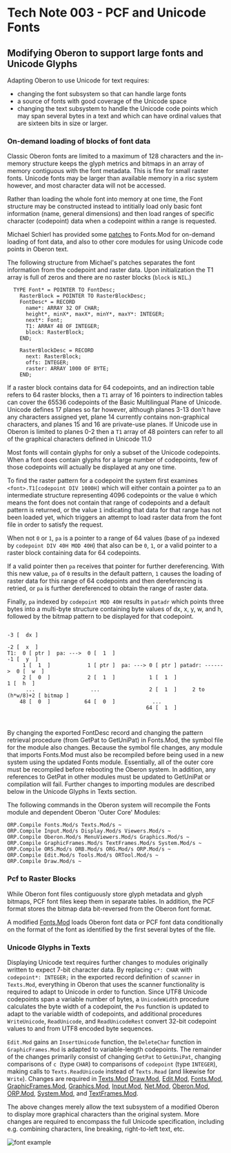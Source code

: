 # Tech Note 003 - PCF and Unicode Fonts
## Modifying Oberon to support large fonts and Unicode Glyphs

Adapting Oberon to use Unicode for text requires: 
* changing the font subsystem so that can handle large fonts
* a source of fonts with good coverage of the Unicode space
* changing the text subsystem to handle the Unicode code points which may span several bytes in a text and which can have ordinal values that are sixteen bits in size or larger.

### On-demand loading of blocks of font data

Classic Oberon fonts are limited to a maximum of 128 characters and the in-memory structure keeps the glyph metrics and bitmaps in an array of memory contiguous with the font metadata. This is fine for small raster fonts. Unicode fonts may be larger than available memory in a risc system however, and most character data will not be accessed.

Rather than loading the whole font into memory at one time, the Font structure may be constructed instead to intitially load only basic font information (name, general dimensions) and then load ranges of specific character (codepoint) data when a codepoint within a range is requested.

Michael Schierl has provided some [patches](https://github.com/schierlm/OberonEmulator/blob/master/ProposedPatches/use-utf8-charset.patch) to Fonts.Mod for on-demand loading of font data, and also to other core modules for using Unicode code points in Oberon text.

The following structure from Michael's patches separates the font information from the codepoint and raster data. Upon initialization the T1 array is full of zeros and there are no raster blocks (`block` is `NIL`.)

```  
  TYPE Font* = POINTER TO FontDesc;
    RasterBlock = POINTER TO RasterBlockDesc;
    FontDesc* = RECORD
      name*: ARRAY 32 OF CHAR;
      height*, minX*, maxX*, minY*, maxY*: INTEGER;
      next*: Font;
      T1: ARRAY 48 OF INTEGER;
      block: RasterBlock;
    END;

    RasterBlockDesc = RECORD
      next: RasterBlock;
      offs: INTEGER;
      raster: ARRAY 1000 OF BYTE;
    END;

```
If a raster block contains data for 64 codepoints, and an indirection table refers to 64 raster blocks, then a `T1` array of 16 pointers to indirection tables can cover the 65536 codepoints of the Basic Multilingual Plane of Unicode. Unicode defines 17 planes so far however, although planes 3-13 don't have any characters assigned yet, plane 14 currently contains non-graphical characters, and planes 15 and 16 are private-use planes. If Unicode use in Oberon is limited to planes 0-2 then a `T1` array of 48 pointers can refer to all of the graphical characters defined in Unicode 11.0

Most fonts will contain glyphs for only a subset of the Unicode codepoints. When a font does contain glyphs for a large number of codepoints, few of those codepoints will actually be displayed at any one time.

To find the raster pattern for a codepoint the system first examines `<font>.T1[codepoint DIV 1000H]` which will either contain a pointer `pa` to an intermediate structure representing 4096 codepoints or the value `0` which means the font does not contain that range of codepoints and a default pattern is returned, or the value `1` indicating that data for that range has not been loaded yet, which triggers an attempt to load raster data from the font file in order to satisfy the request. 

When not `0` or `1`, `pa` is a pointer to a range of 64 values (base of `pa` indexed by `codepoint DIV 40H MOD 40H`) that also can be `0`, `1`, or a valid pointer to a raster block containing data for 64 codepoints. 

If a valid pointer then `pa` receives that pointer for further dereferencing.  With this new value, `pa` of `0` results in the default pattern, `1` causes the loading of raster data for this range of 64 codepoints and then dereferencing is retried, or `pa` is further dereferenced to obtain the range of raster data.

Finally, `pa` indexed by `codepoint MOD 40H` results in `patadr` which points three bytes into a multi-byte structure containing byte values of dx, x, y, w, and h, followed by the bitmap pattern to be displayed for that codepoint. 
 
```
                                                                        -3 [  dx ]
                                                                        -2 [  x  ]
T1:  0 [ ptr ]  pa: --->  0 [  1  ]                                     -1 [  y  ]
     1 [  1  ]            1 [ ptr ]  pa: ---> 0 [ ptr ] patadr: ------>  0 [  w  ]
     2 [  0  ]            2 [  1  ]           1 [  1  ]                  1 [  h  ]
      ...                  ...                2 [  1  ]     2 to (h*w/8)+2 [ bitmap ]
    48 [  0  ]           64 [  0  ]            ...
                                             64 [  1  ]
    
    
 ```   
By changing the exported FontDesc record and changing the pattern retrieval procedure (from GetPat to GetUniPat) in Fonts.Mod, the symbol file for the module also changes. Because the symbol file changes, any module that imports Fonts.Mod must also be recompiled before being used in a new system using the updated Fonts module. Essentially, all of the outer core must be recompiled before rebooting the Oberon system. In addition, any references to GetPat in other modules must be updated to GetUniPat or compilation will fail. Further changes to importing modules are described below in the Unicode Glyphs in Texts section.

The following commands in the Oberon system will recompile the Fonts module and dependent Oberon 'Outer Core' Modules:

```
ORP.Compile Fonts.Mod/s Texts.Mod/s ~
ORP.Compile Input.Mod/s Display.Mod/s Viewers.Mod/s ~
ORP.Compile Oberon.Mod/s MenuViewers.Mod/s Graphics.Mod/s ~
ORP.Compile GraphicFrames.Mod/s TextFrames.Mod/s System.Mod/s ~
ORP.Compile ORS.Mod/s ORB.Mod/s ORG.Mod/s ORP.Mod/s ~
ORP.Compile Edit.Mod/s Tools.Mod/s ORTool.Mod/s ~
ORP.Compile Draw.Mod/s ~
```

### Pcf to Raster Blocks

While Oberon font files contiguously store glyph metadata and glyph bitmaps, PCF font files keep them in separate tables. In addition, the PCF format stores the bitmap data bit-reversed from the Oberon font format.

A modified [Fonts.Mod](https://raw.githubusercontent.com/io-core/io/master/core/Fonts.Mod) loads Oberon font data or PCF font data conditionally on the format of the font as identified by the first several bytes of the file.

### Unicode Glyphs in Texts

Displaying Unicode text requires further changes to modules originally written to expect 7-bit character data. By replacing `c*: CHAR` with `codepoint*: INTEGER;` in the exported record definition of `scanner` in `Texts.Mod`, everything in Oberon that uses the scanner functionality is required to adapt to Unicode in order to function. Since UTF8 Unicode codepoints span a variable number of bytes, a `UnicodeWidth` procedure calculates the byte width of a codepoint, the `Pos` function is updated to adapt to the variable width of codepoints, and additional procedures `WriteUnicode`, `ReadUnicode`, and `ReadUnicodeRest` convert 32-bit codepoint values to and from UTF8 encoded byte sequences.

`Edit.Mod` gains an `InsertUnicode` function, the `DeleteChar` function in `GraphicFrames.Mod` is adapted to variable-length codepoints. The remainder of the changes primarily consist of changing `GetPat` to `GetUniPat`, changing comparisons of `c `(type `CHAR`) to comparisons of `codepoint` (type `INTEGER`), making calls to `Texts.ReadUnicode` instead of `Texts.Read` (and likewise for `Write`). Changes are required in [Texts.Mod](https://github.com/io-core/io/blob/master/core/Texts.Mod) [Draw.Mod](https://github.com/io-core/io/blob/master/core/Draw.Mod), [Edit.Mod](https://github.com/io-core/io/blob/master/core/Edit.Mod), [Fonts.Mod](https://github.com/io-core/io/blob/master/core/Fonts.Mod), [GraphicFrames.Mod](https://github.com/io-core/io/blob/master/core/GraphicFrames.Mod), [Graphics.Mod](https://github.com/io-core/io/blob/master/core/Graphics.Mod), [Input.Mod](https://github.com/io-core/io/blob/master/core/Input.Mod), [Net.Mod](https://github.com/io-core/io/blob/master/core/Net.Mod), [Oberon.Mod](https://github.com/io-core/io/blob/master/core/Oberon.Mod), [ORP.Mod](https://github.com/io-core/io/blob/master/core/ORP.Mod), [System.Mod](https://github.com/io-core/io/blob/master/core/System.Mod), and [TextFrames.Mod](https://github.com/io-core/io/blob/master/core/TextFrames.Mod). 

The above changes merely allow the text subsystem of a modified Oberon to display more graphical characters than the original system. More changes are required to encompass the full Unicode specification, including e.g. combining characters, line breaking, right-to-left text, etc.

![font example](https://github.com/io-core/io/blob/master/core/fonts.png "font example")

